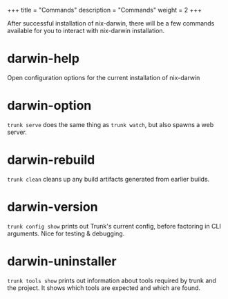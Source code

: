 +++
title = "Commands"
description = "Commands"
weight = 2
+++

After successful installation of nix-darwin, there will be a few commands available for you to interact with nix-darwin installation.

# darwin-help

Open configuration options for the current installation of nix-darwin

# darwin-option

`trunk serve` does the same thing as `trunk watch`, but also spawns a web server.

# darwin-rebuild

`trunk clean` cleans up any build artifacts generated from earlier builds.

# darwin-version

`trunk config show` prints out Trunk's current config, before factoring in CLI arguments. Nice for testing & debugging.

# darwin-uninstaller

`trunk tools show` prints out information about tools required by trunk and the project. It shows which tools are expected and which are found.
